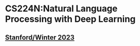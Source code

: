 # CS224N:Natural Language Processing with Deep Learning 
##                       [Stanford/Winter 2023](https://web.stanford.edu/class/cs224n/)
